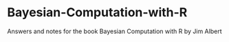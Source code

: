 # Bayesian-Computation-with-R
Answers and notes for the book Bayesian Computation with R by Jim Albert
